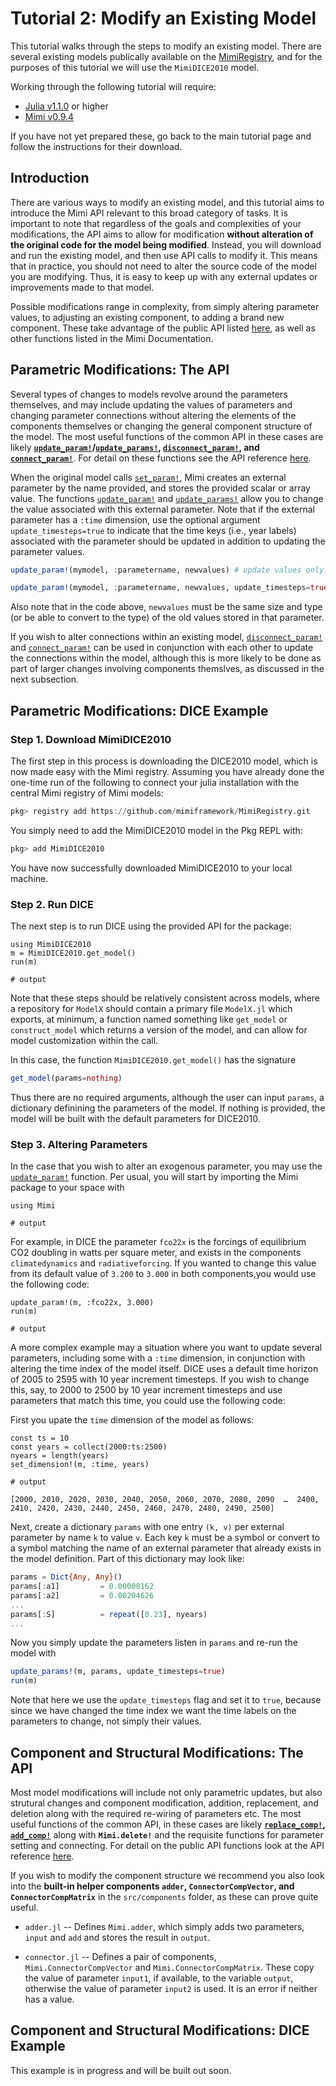# Tutorial 2: Modify an Existing Model

This tutorial walks through the steps to modify an existing model.  There are several existing models publically available on the [MimiRegistry](https://github.com/mimiframework/MimiRegistry), and for the purposes of this tutorial we will use the `MimiDICE2010` model.

Working through the following tutorial will require:

- [Julia v1.1.0](https://julialang.org/downloads/) or higher
- [Mimi v0.9.4](https://github.com/mimiframework/Mimi.jl) 

If you have not yet prepared these, go back to the main tutorial page and follow the instructions for their download. 

## Introduction

There are various ways to modify an existing model, and this tutorial aims to introduce the Mimi API relevant to this broad category of tasks.  It is important to note that regardless of the goals and complexities of your modifications, the API aims to allow for modification **without alteration of the original code for the model being modified**.  Instead, you will download and run the existing model, and then use API calls to modify it. This means that in practice, you should not need to alter the source code of the model you are modifying. Thus, it is easy to keep up with any external updates or improvements made to that model.

Possible modifications range in complexity, from simply altering parameter values, to adjusting an existing component, to adding a brand new component. These take advantage of the public API listed [here](https://www.mimiframework.org/Mimi.jl/dev/reference/), as well as other functions listed in the Mimi Documentation.

## Parametric Modifications: The API

Several types of changes to models revolve around the parameters themselves, and may include updating the values of parameters and changing parameter connections without altering the elements of the components themselves or changing the general component structure of the model.  The most useful functions of the common API in these cases are likely **[`update_param!`](@ref)/[`update_params!`](@ref), [`disconnect_param!`](@ref), and [`connect_param!`](@ref)**.  For detail on these functions see the API reference [here](https://www.mimiframework.org/Mimi.jl/dev/reference/).

When the original model calls [`set_param!`](@ref), Mimi creates an external parameter by the name provided, and stores the provided scalar or array value. The functions [`update_param!`](@ref) and [`update_params!`](@ref) allow you to change the value associated with this external parameter.  Note that if the external parameter has a `:time` dimension, use the optional argument `update_timesteps=true` to indicate that the time keys (i.e., year labels) associated with the parameter should be updated in addition to updating the parameter values.

```julia
update_param!(mymodel, :parametername, newvalues) # update values only 

update_param!(mymodel, :parametername, newvalues, update_timesteps=true) # also update time keys. Only necessary if the time dimension of the model has been changed.
```

Also note that in the code above, `newvalues` must be the same size and type (or be able to convert to the type) of the old values stored in that parameter.

If you wish to alter connections within an existing model, [`disconnect_param!`](@ref) and [`connect_param!`](@ref) can be used in conjunction with each other to update the connections within the model, although this is more likely to be done as part of larger changes involving components themslves, as discussed in the next subsection.

## Parametric Modifications: DICE Example

### Step 1. Download MimiDICE2010

The first step in this process is downloading the DICE2010 model, which is now made easy with the Mimi registry. Assuming you have already done the one-time run of the following to connect your julia installation with the central Mimi registry of Mimi models:

```julia
pkg> registry add https://github.com/mimiframework/MimiRegistry.git
```

You simply need to add the MimiDICE2010 model in the Pkg REPL with:
```julia
pkg> add MimiDICE2010
```
You have now successfully downloaded MimiDICE2010 to your local machine.

### Step 2. Run DICE

The next step is to run DICE using the provided API for the package:

```jldoctest tutorial2; output = false, filter = r".*"s
using MimiDICE2010
m = MimiDICE2010.get_model()
run(m)

# output

```

Note that these steps should be relatively consistent across models, where a repository for `ModelX` should contain a primary file `ModelX.jl` which exports, at minimum, a function named something like `get_model` or `construct_model` which returns a version of the model, and can allow for model customization within the call.

In this case, the function `MimiDICE2010.get_model()` has the signature
```julia
get_model(params=nothing)
```
Thus there are no required arguments, although the user can input `params`, a dictionary definining the parameters of the model. If nothing is provided, the model will be built with the default parameters for DICE2010.

### Step 3. Altering Parameters

In the case that you wish to alter an exogenous parameter, you may use the [`update_param!`](@ref) function.  Per usual, you will start by importing the Mimi package to your space with 

```jldoctest tutorial2; output = false
using Mimi

# output

```

For example, in DICE the parameter `fco22x` is the forcings of equilibrium CO2 doubling in watts per square meter, and exists in the components `climatedynamics` and `radiativeforcing`.  If you wanted to change this value from its default value of `3.200` to `3.000` in both components,you would use the following code:

```jldoctest tutorial2; output = false, filter = r".*"s 
update_param!(m, :fco22x, 3.000)
run(m)

# output

```

A more complex example may a situation where you want to update several parameters, including some with a `:time` dimension, in conjunction with altering the time index of the model itself. DICE uses a default time horizon of 2005 to 2595 with 10 year increment timesteps.  If you wish to change this, say, to 2000 to 2500 by 10 year increment timesteps and use parameters that match this time, you could use the following code:

First you upate the `time` dimension of the model as follows:
```jldoctest tutorial2; output = false
const ts = 10
const years = collect(2000:ts:2500)
nyears = length(years)
set_dimension!(m, :time, years)

# output

[2000, 2010, 2020, 2030, 2040, 2050, 2060, 2070, 2080, 2090  …  2400, 2410, 2420, 2430, 2440, 2450, 2460, 2470, 2480, 2490, 2500]
```

Next, create a dictionary `params` with one entry `(k, v)` per external parameter by name `k` to value `v`. Each key `k` must be a symbol or convert to a symbol matching the name of an external parameter that already exists in the model definition.  Part of this dictionary may look like:

```julia
params = Dict{Any, Any}()
params[:a1]         = 0.00008162
params[:a2]         = 0.00204626
...
params[:S]          = repeat([0.23], nyears)
...
```

Now you simply update the parameters listen in `params` and re-run the model with

```julia
update_params!(m, params, update_timesteps=true)
run(m)
```

Note that here we use the `update_timesteps` flag and set it to `true`, because since we have changed the time index we want the time labels on the parameters to change, not simply their values.

## Component and Structural Modifications: The API

Most model modifications will include not only parametric updates, but also strutural changes and component modification, addition, replacement, and deletion along with the required re-wiring of parameters etc. The most useful functions of the common API, in these cases are likely **[`replace_comp!`](@ref), [`add_comp!`](@ref)** along with **`Mimi.delete!`** and the requisite functions for parameter setting and connecting.  For detail on the public API functions look at the API reference [here](https://www.mimiframework.org/Mimi.jl/dev/reference/). 

If you wish to modify the component structure we recommend you also look into the **built-in helper components `adder`, `ConnectorCompVector`, and `ConnectorCompMatrix`** in the `src/components` folder, as these can prove quite useful.  

* `adder.jl` -- Defines `Mimi.adder`, which simply adds two parameters, `input` and `add` and stores the result in `output`.

* `connector.jl` -- Defines a pair of components, `Mimi.ConnectorCompVector` and `Mimi.ConnectorCompMatrix`. These copy the value of parameter `input1`, if available, to the variable `output`, otherwise the value of parameter `input2` is used. It is an error if neither has a value.

## Component and Structural Modifications: DICE Example

This example is in progress and will be built out soon.
